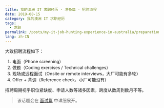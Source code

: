```yaml
---
title: 我的澳洲 IT 求职经历 · 准备篇 · 招聘流程
date: 2019-08-15
category: 我的澳洲 IT 求职经历
tags:
  - 求职
permalink: /posts/my-it-job-hunting-experience-in-australia/preparation/recruitment-process
lang: zh-CN
---
```


大致招聘流程如下：

1. 电面（Phone screening）
2. 做题（Coding exercises / Technical challenges）
3. 现场或远程面试（Onsite or remote interviews，大厂可能有多轮）
4. Offer + 背调（Reference check，小厂可能没有）

招聘周期视乎职位紧缺度、申请人数等诸多因素，跨度从数周到数月不等。

> 该话题会在 [面试篇](../3-interviews/index.md) 中详细展开。
